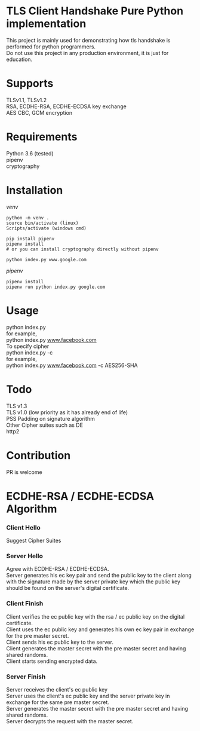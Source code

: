 # TLS Client Handshake Pure Python implementation #
This project is mainly used for demonstrating how tls handshake is performed for python programmers.    
Do not use this project in any production environment, it is just for education.    

# Supports #
TLSv1.1, TLSv1.2  
RSA, ECDHE-RSA, ECDHE-ECDSA key exchange  
AES CBC, GCM encryption  

# Requirements #
Python 3.6 (tested)  
pipenv  
cryptography  

# Installation #
*venv*  
```
python -m venv .
source bin/activate (linux)
Scripts/activate (windows cmd)

pip install pipenv
pipenv install
# or you can install cryptography directly without pipenv

python index.py www.google.com
```

*pipenv*
```
pipenv install
pipenv run python index.py google.com
```

# Usage #
python index.py <domain>  
for example,  
python index.py www.facebook.com  
To specify cipher  
python index.py <domain> -c <cipher>  
for example,  
python index.py www.facebook.com -c AES256-SHA

# Todo #
TLS v1.3  
TLS v1.0 (low priority as it has already end of life)  
PSS Padding on signature algorithm  
Other Cipher suites such as DE  
http2  


# Contribution #
PR is welcome


# ECDHE-RSA / ECDHE-ECDSA Algorithm
### Client Hello
Suggest Cipher Suites
### Server Hello
Agree with ECDHE-RSA / ECDHE-ECDSA.  
Server generates his ec key pair and send the public key to the client along with the signature made by the server private key which the public key should be found on the server's digital certificate.  
### Client Finish
Client verifies the ec public key with the rsa / ec public key on the digital certificate.  
Client uses the ec public key and generates his own ec key pair in exchange for the pre master secret.  
Client sends his ec public key to the server.  
Client generates the master secret with the pre master secret and having shared randoms.  
Client starts sending encrypted data.  
### Server Finish
Server receives the client's ec public key  
Server uses the client's ec public key and the server private key in exchange for the same pre master secret.  
Server generates the master secret with the pre master secret and having shared randoms.  
Server decrypts the request with the master secret.  
